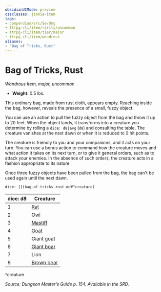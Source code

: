 ```yaml
---
obsidianUIMode: preview
cssclasses: json5e-item
tags:
- compendium/src/5e/dmg
- ttrpg-cli/item/rarity/uncommon
- ttrpg-cli/item/tier/major
- ttrpg-cli/item/wondrous
aliases: 
- "Bag of Tricks, Rust"
---
```

# Bag of Tricks, Rust
*Wondrous Item, major, uncommon*  

- **Weight**: 0.5 lbs.

This ordinary bag, made from rust cloth, appears empty. Reaching inside the bag, however, reveals the presence of a small, fuzzy object.

You can use an action to pull the fuzzy object from the bag and throw it up to 20 feet. When the object lands, it transforms into a creature you determine by rolling a `dice: d8|avg` (`d8`) and consulting the table. The creature vanishes at the next dawn or when it is reduced to 0 hit points.

The creature is friendly to you and your companions, and it acts on your turn. You can use a bonus action to command how the creature moves and what action it takes on its next turn, or to give it general orders, such as to attack your enemies. In the absence of such orders, the creature acts in a fashion appropriate to its nature.

Once three fuzzy objects have been pulled from the bag, the bag can't be used again until the next dawn.

`dice: [](bag-of-tricks-rust.md#^creature)`

| dice: d8 | Creature |
|----------|----------|
| 1 | [Rat](compendium/bestiary/beast/rat.md) |
| 2 | Owl |
| 3 | [Mastiff](compendium/bestiary/beast/mastiff.md) |
| 4 | [Goat](compendium/bestiary/beast/goat.md) |
| 5 | Giant goat |
| 6 | [Giant boar](compendium/bestiary/beast/giant-boar.md) |
| 7 | Lion |
| 8 | [Brown bear](compendium/bestiary/beast/brown-bear.md) |
^creature

*Source: Dungeon Master's Guide p. 154. Available in the SRD.*